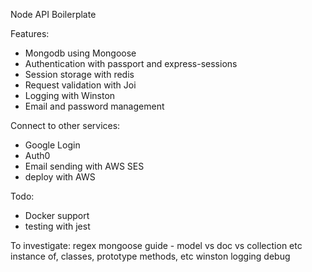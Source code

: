 Node API Boilerplate

Features:
- Mongodb using Mongoose
- Authentication with passport and express-sessions
- Session storage with redis
- Request validation with Joi
- Logging with Winston
- Email and password management 


Connect to other services:
- Google Login
- Auth0
- Email sending with AWS SES
- deploy with AWS

Todo:
- Docker support
- testing with jest

To investigate:
regex
mongoose guide - model vs doc vs collection etc
instance of, classes, prototype methods, etc
winston logging debug

